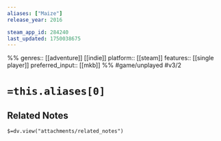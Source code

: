 ```yaml
---
aliases: ["Maize"]
release_year: 2016

steam_app_id: 284240
last_updated: 1750038675
---
```

%%
genres:: [[adventure]] [[indie]]
platform:: [[steam]]
features:: [[single player]]
preferred_input:: [[mkb]]
%%
#game/unplayed
#v3/2

# `=this.aliases[0]`
## Related Notes
`$=dv.view("attachments/related_notes")`